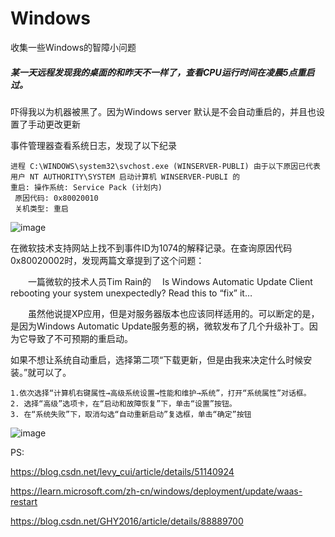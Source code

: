 # Windows
收集一些Windows的智障小问题

##### 某一天远程发现我的桌面的和昨天不一样了，查看CPU运行时间在凌晨5点重启过。

吓得我以为机器被黑了。因为Windows server 默认是不会自动重启的，并且也设置了手动更改更新

事件管理器查看系统日志，发现了以下纪录

    进程 C:\WINDOWS\system32\svchost.exe (WINSERVER-PUBLI) 由于以下原因已代表用户 NT AUTHORITY\SYSTEM 启动计算机 WINSERVER-PUBLI 的 
    重启: 操作系统: Service Pack (计划内)
     原因代码: 0x80020010
     关机类型: 重启



![image](https://user-images.githubusercontent.com/59044398/226078030-b8e85a4f-8493-4724-9264-29c836f66bd8.png)


在微软技术支持网站上找不到事件ID为1074的解释记录。在查询原因代码0x80020002时，发现两篇文章提到了这个问题：

　　一篇微软的技术人员Tim Rain的　 Is Windows Automatic Update Client rebooting your system unexpectedly? Read this to “fix” it…
  
　　虽然他说提XP应用，但是对服务器版本也应该同样适用的。可以断定的是，是因为Windows Automatic Update服务惹的祸，微软发布了几个升级补丁。因为它导致了不可预期的重启动。

如果不想让系统自动重启，选择第二项“下载更新，但是由我来决定什么时候安装。”就可以了。
 
 
    1.依次选择“计算机右键属性→高级系统设置→性能和维护→系统”，打开“系统属性”对话框。
    2. 选择“高级”选项卡，在“启动和故障恢复”下，单击“设置”按钮。
    3. 在“系统失败”下，取消勾选“自动重新启动”复选框，单击“确定”按钮

![image](https://user-images.githubusercontent.com/59044398/226078212-f490c765-2ced-4352-92f2-3d03fc012864.png)





PS:


https://blog.csdn.net/levy_cui/article/details/51140924


https://learn.microsoft.com/zh-cn/windows/deployment/update/waas-restart

https://blog.csdn.net/GHY2016/article/details/88889700


